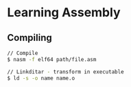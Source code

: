 # Learning Assembly

## Compiling
```bash
// Compile
$ nasm -f elf64 path/file.asm

// Linkditar - transform in executable
$ ld -s -o name name.o
```